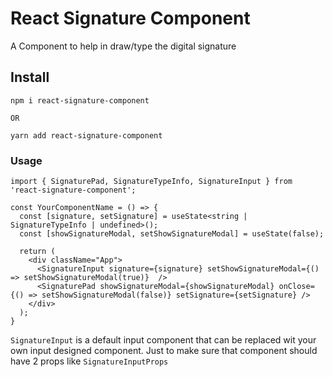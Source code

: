 # React Signature Component

A Component to help in draw/type the digital signature

## Install

```
npm i react-signature-component

OR

yarn add react-signature-component
```

### Usage

```
import { SignaturePad, SignatureTypeInfo, SignatureInput } from 'react-signature-component';

const YourComponentName = () => {
  const [signature, setSignature] = useState<string | SignatureTypeInfo | undefined>();
  const [showSignatureModal, setShowSignatureModal] = useState(false);

  return (
    <div className="App">
      <SignatureInput signature={signature} setShowSignatureModal={() => setShowSignatureModal(true)}  />
      <SignaturePad showSignatureModal={showSignatureModal} onClose={() => setShowSignatureModal(false)} setSignature={setSignature} />
    </div>
  );
}
```

`SignatureInput` is a default input component that can be replaced wit your own input designed component. Just to make sure that component should have 2 props like `SignatureInputProps`